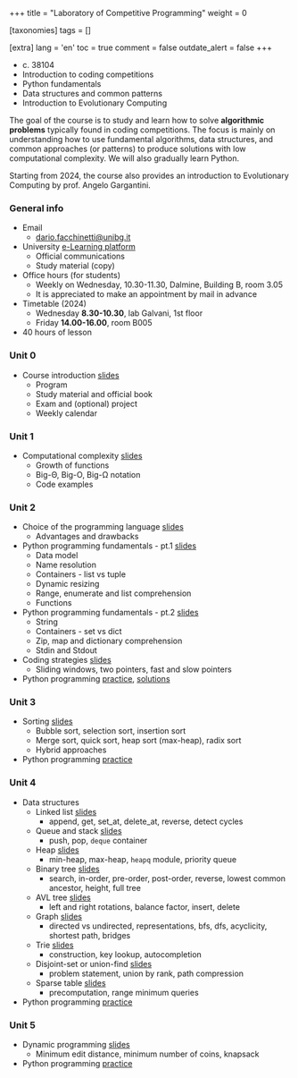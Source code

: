 +++
title = "Laboratory of Competitive Programming"
weight = 0

[taxonomies]
tags = []

[extra]
lang = 'en'
toc = true
comment = false
outdate_alert = false
+++

- c. 38104
- Introduction to coding competitions
- Python fundamentals
- Data structures and common patterns
- Introduction to Evolutionary Computing

<!-- more -->

The goal of the course is to study and learn how to solve
**algorithmic problems** typically found in coding competitions. The
focus is mainly on understanding how to use fundamental algorithms,
data structures, and common approaches (or patterns) to produce
solutions with low computational complexity. We will also gradually
learn Python.

Starting from 2024, the course also provides an introduction to
Evolutionary Computing by prof. Angelo Gargantini.

### General info

- Email
  + <dario.facchinetti@unibg.it>
- University [e-Learning platform](https://elearning15.unibg.it/course/view.php?id=5110)
  + Official communications
  + Study material (copy)
- Office hours (for students)
  + Weekly on Wednesday, 10.30-11.30, Dalmine, Building B, room 3.05
  + It is appreciated to make an appointment by mail in advance
- Timetable (2024)
  + Wednesday **8.30-10.30**, lab Galvani, 1st floor
  + Friday **14.00-16.00**, room B005
- 40 hours of lesson 

### Unit 0

* Course introduction [slides](https://drive.google.com/file/d/1WHljX2AuZWjJmFZoQzXwqVVKd0eI2P_I/view?usp=sharing)
  * Program
  * Study material and official book
  * Exam and (optional) project
  * Weekly calendar
  
### Unit 1

* Computational complexity [slides](https://drive.google.com/file/d/1fodxUC6mQm9MPXPnE0qR7pJ1KhG41dc_/view?usp=sharing)
  * Growth of functions
  * Big-Θ, Big-O, Big-Ω notation
  * Code examples
  
### Unit 2

* Choice of the programming language [slides](https://drive.google.com/file/d/1_x-LnkFZGWg51sQ4T8rTInQhwJHcoh4E/view?usp=sharing) 
  * Advantages and drawbacks
* Python programming fundamentals - pt.1 [slides](https://drive.google.com/file/d/1SKPpGVMWIKktkU0MACaLxEGF1tfTBQsA/view?usp=sharing)
  * Data model
  * Name resolution 
  * Containers - list vs tuple
  * Dynamic resizing
  * Range, enumerate and list comprehension
  * Functions
* Python programming fundamentals - pt.2 [slides](https://drive.google.com/file/d/16Vw6arOF7znXr2DgGx7VFV1RDfF3qwAA/view?usp=sharing)
  * String
  * Containers - set vs dict
  * Zip, map and dictionary comprehension
  * Stdin and Stdout
* Coding strategies [slides](https://drive.google.com/file/d/1K95Itjt_b55Jc_x6EOh3-p_6gUnzYF60/view?usp=sharing)
  * Sliding windows, two pointers, fast and slow pointers
* Python programming [practice](https://drive.google.com/drive/folders/1u8lPGbGHYjfVb5tDTIm1iC820Ns9Pqut?usp=sharing), [solutions](https://drive.google.com/drive/folders/1ukGkrfvFmWXWPCbPbtTYOZvl9F_JLIBV?usp=sharing) 
  
### Unit 3

* Sorting [slides](https://drive.google.com/file/d/16KMasNk5odPOGJ1frZVRrdN6C96DLQMX/view?usp=sharing)
  * Bubble sort, selection sort, insertion sort
  * Merge sort, quick sort, heap sort (max-heap), radix sort
  * Hybrid approaches
* Python programming [practice](https://drive.google.com/drive/folders/1YaVMz9xfYXcSUhmedf41v2QhA22sqE1-?usp=sharing)
  
### Unit 4

* Data structures
  * Linked list [slides](https://drive.google.com/file/d/1GGdKHxJY_rTgyq_mUyF7zz7ywtTrOiH_/view?usp=sharing)
    * append, get, set\_at, delete\_at, reverse, detect cycles
  * Queue and stack [slides](https://drive.google.com/file/d/1Qpj50yQoM3BWuO9M1SEbNb7N5-VSQ-G9/view?usp=sharing)
    * push, pop, `deque` container
  * Heap [slides](https://drive.google.com/file/d/1MHCTQ3YDGJmBXXN3SV_ekM7HRIGx_Lyy/view?usp=sharing)
    * min-heap, max-heap, `heapq` module, priority queue
  * Binary tree [slides](https://drive.google.com/file/d/1AK_Ra_FfEl-NdYhQ0PT1lS0dIL2yCXK3/view?usp=sharing)
    * search, in-order, pre-order, post-order, reverse, lowest common ancestor, height, full tree
  * AVL tree [slides](https://drive.google.com/file/d/1rmh8H6tdu6DS2jNCvE5FPTqHR1Z1zx4O/view?usp=sharing)
    * left and right rotations, balance factor, insert, delete
  * Graph [slides](https://drive.google.com/file/d/1zQ9QWCWpEriGI1fjfuhBLBDKUpCLZ6Wj/view?usp=sharing)
    * directed vs undirected, representations, bfs, dfs, acyclicity, shortest path, bridges 
  * Trie [slides](https://drive.google.com/file/d/1iOiNaUWsl6sATiJKdrg24tKQm3KRawfK/view?usp=sharing)
    * construction, key lookup, autocompletion
  * Disjoint-set or union-find [slides](https://drive.google.com/file/d/1tPzhy5SPFiOvqe2cDaAEJOT-IB9cPeHJ/view?usp=sharing)
    * problem statement, union by rank, path compression
  * Sparse table [slides](https://drive.google.com/file/d/1hFeLsc3MTUI3N7iQMbVIFf1aiJNbl1hY/view?usp=sharing)
    * precomputation, range minimum queries
* Python programming [practice](https://drive.google.com/drive/folders/1b37jfsOxeAYJ_twwnrW7rMrYcn7KxxSf?usp=sharing)	
	
### Unit 5

* Dynamic programming [slides](https://drive.google.com/file/d/1xyo-uuwDimJlx1tQl2WUW4xRibO22F60/view?usp=sharing)
  * Minimum edit distance, minimum number of coins, knapsack
* Python programming [practice](https://drive.google.com/drive/folders/1hVJQ0XoPKVVONTnnO2OHEgQBrEbNe_jh?usp=sharing)
